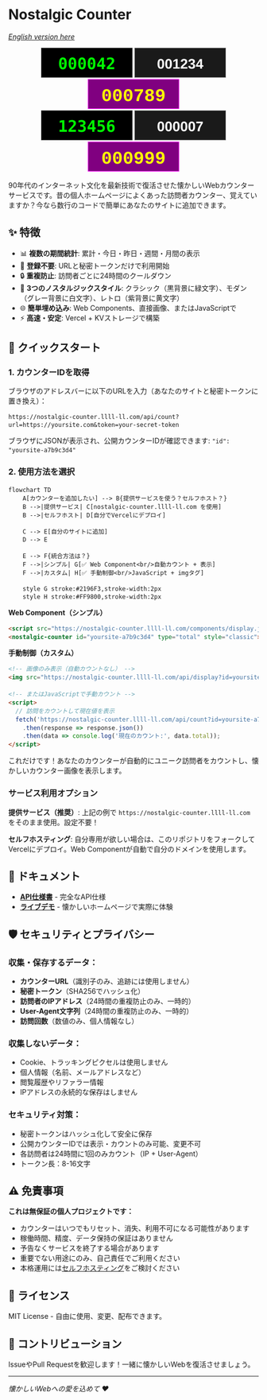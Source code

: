 # Nostalgic Counter

*[English version here](README.md)*

<div align="center">
  <img src="docs/images/classic-total.svg" alt="クラシックスタイル" />
  <img src="docs/images/modern-today.svg" alt="モダンスタイル" />
  <img src="docs/images/retro-week.svg" alt="レトロスタイル" />
  <br>
  <img src="docs/images/classic-large.svg" alt="大きなカウンター" />
  <img src="docs/images/modern-small.svg" alt="小さなカウンター" />
  <img src="docs/images/retro-medium.svg" alt="中くらいのカウンター" />
</div>

90年代のインターネット文化を最新技術で復活させた懐かしいWebカウンターサービスです。昔の個人ホームページによくあった訪問者カウンター、覚えていますか？今なら数行のコードで簡単にあなたのサイトに追加できます。

## ✨ 特徴

- 📊 **複数の期間統計**: 累計・今日・昨日・週間・月間の表示
- 🚫 **登録不要**: URLと秘密トークンだけで利用開始
- 🔒 **重複防止**: 訪問者ごとに24時間のクールダウン
- 🎨 **3つのノスタルジックスタイル**: クラシック（黒背景に緑文字）、モダン（グレー背景に白文字）、レトロ（紫背景に黄文字）
- 🌐 **簡単埋め込み**: Web Components、直接画像、またはJavaScriptで
- ⚡ **高速・安定**: Vercel + KVストレージで構築

## 🚀 クイックスタート

### 1. カウンターIDを取得

ブラウザのアドレスバーに以下のURLを入力（あなたのサイトと秘密トークンに置き換え）：

```
https://nostalgic-counter.llll-ll.com/api/count?url=https://yoursite.com&token=your-secret-token
```

ブラウザにJSONが表示され、公開カウンターIDが確認できます: `"id": "yoursite-a7b9c3d4"`

### 2. 使用方法を選択

```mermaid
flowchart TD
    A[カウンターを追加したい] --> B{提供サービスを使う？セルフホスト？}
    B -->|提供サービス| C[nostalgic-counter.llll-ll.com を使用]
    B -->|セルフホスト| D[自分でVercelにデプロイ]
    
    C --> E[自分のサイトに追加]
    D --> E
    
    E --> F{統合方法は？}
    F -->|シンプル| G[✅ Web Component<br/>自動カウント + 表示]
    F -->|カスタム| H[✅ 手動制御<br/>JavaScript + imgタグ]
    
    style G stroke:#2196F3,stroke-width:2px
    style H stroke:#FF9800,stroke-width:2px
```

**Web Component（シンプル）**
```html
<script src="https://nostalgic-counter.llll-ll.com/components/display.js"></script>
<nostalgic-counter id="yoursite-a7b9c3d4" type="total" style="classic"></nostalgic-counter>
```

**手動制御（カスタム）**
```html
<!-- 画像のみ表示（自動カウントなし） -->
<img src="https://nostalgic-counter.llll-ll.com/api/display?id=yoursite-a7b9c3d4&type=total&style=classic" alt="カウンター" />

<!-- またはJavaScriptで手動カウント -->
<script>
  // 訪問をカウントして現在値を表示
  fetch('https://nostalgic-counter.llll-ll.com/api/count?id=yoursite-a7b9c3d4')
    .then(response => response.json())
    .then(data => console.log('現在のカウント:', data.total));
</script>
```

これだけです！あなたのカウンターが自動的にユニーク訪問者をカウントし、懐かしいカウンター画像を表示します。

### サービス利用オプション

**提供サービス（推奨）**: 上記の例で `https://nostalgic-counter.llll-ll.com` をそのまま使用。設定不要！

**セルフホスティング**: 自分専用が欲しい場合は、このリポジトリをフォークしてVercelにデプロイ。Web Componentが自動で自分のドメインを使用します。

## 📖 ドキュメント

- **[API仕様書](docs/API.md)** - 完全なAPI仕様
- **[ライブデモ](https://nostalgic-counter.llll-ll.com)** - 懐かしいホームページで実際に体験


## 🛡️ セキュリティとプライバシー

### 収集・保存するデータ：
- **カウンターURL**（識別子のみ、追跡には使用しません）
- **秘密トークン**（SHA256でハッシュ化）
- **訪問者のIPアドレス**（24時間の重複防止のみ、一時的）
- **User-Agent文字列**（24時間の重複防止のみ、一時的）
- **訪問回数**（数値のみ、個人情報なし）

### 収集しないデータ：
- Cookie、トラッキングピクセルは使用しません
- 個人情報（名前、メールアドレスなど）
- 閲覧履歴やリファラー情報
- IPアドレスの永続的な保存はしません

### セキュリティ対策：
- 秘密トークンはハッシュ化して安全に保存
- 公開カウンターIDでは表示・カウントのみ可能、変更不可
- 各訪問者は24時間に1回のみカウント（IP + User-Agent）
- トークン長：8-16文字

## ⚠️ 免責事項

**これは無保証の個人プロジェクトです：**
- カウンターはいつでもリセット、消失、利用不可になる可能性があります
- 稼働時間、精度、データ保持の保証はありません
- 予告なくサービスを終了する場合があります
- 重要でない用途にのみ、自己責任でご利用ください
- 本格運用には[セルフホスティング](#-サービス利用方法)をご検討ください


## 📜 ライセンス

MIT License - 自由に使用、変更、配布できます。

## 🌟 コントリビューション

IssueやPull Requestを歓迎します！一緒に懐かしいWebを復活させましょう。

---

*懐かしいWebへの愛を込めて ❤️*